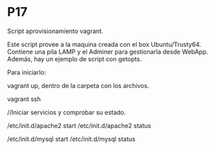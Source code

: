 # P17
Script aprovisionamiento vagrant.

Este script provee a la maquina creada con el box Ubuntu/Trusty64.
Contiene una pila LAMP y el Adminer para gestionarla desde WebApp.
Además, hay un ejemplo de script con getopts.

Para iniciarlo:

vagrant up, dentro de la carpeta con los archivos.

vagrant ssh

//Iniciar servicios y comprobar su estado.

/etc/init.d/apache2 start
/etc/init.d/apache2 status

/etc/init.d/mysql start
/etc/init.d/mysql status
